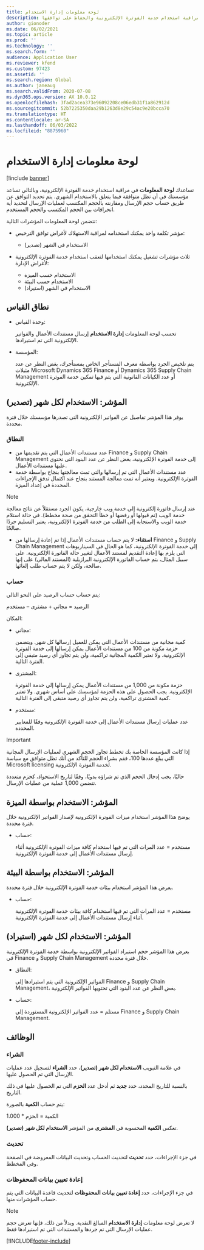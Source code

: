 ```yaml
---
title: لوحة معلومات إدارة الاستخدام
description: تشرح هذه المقالة كيفية استخدام لوحة معلومات إدارة الاستخدام لمراقبة استخدام خدمة الفوترة الإلكترونية والحفاظ على توافقها.
author: gionoder
ms.date: 06/02/2021
ms.topic: article
ms.prod: ''
ms.technology: ''
ms.search.form: ''
audience: Application User
ms.reviewer: kfend
ms.custom: 97423
ms.assetid: ''
ms.search.region: Global
ms.author: janeaug
ms.search.validFrom: 2020-07-08
ms.dyn365.ops.version: AX 10.0.12
ms.openlocfilehash: 3fad2acea373e96092208ce06edb31f1a862912d
ms.sourcegitcommit: 52b7225350daa29b1263d8e29c54ac9e20bcca70
ms.translationtype: HT
ms.contentlocale: ar-SA
ms.lasthandoff: 06/03/2022
ms.locfileid: "8875960"
---
```

# <a name="usage-management-dashboard"></a>لوحة معلومات إدارة الاستخدام

[!include [banner](../includes/banner.md)]

تساعدك **لوحة المعلومات** في مراقبة استخدام خدمة الفوترة الإلكترونية، وبالتالي تساعد مؤسستك في أن تظل متوافقة فيما يتعلق بالاستخدام الشهري. يتم تحديد التوافق عن طريق حساب حجم الإرسال ومقارنته بالحجم المكتسب لعمليات الإرسال لتحديد أية انحرافات بين الحجم المكتسب والحجم المستخدم.

تتضمن لوحة المعلومات المؤشرات التالية:

- مؤشر تكلفة واحد يمكنك استخدامه لمراقبة الاستهلاك لأغراض توافق الترخيص:

    - الاستخدام في الشهر (تصدير)

- ثلاث مؤشرات تشغيل يمكنك استخدامها لتعقب استخدام خدمة الفوترة الإلكترونية لأغراض الإدارة:

    - الاستخدام حسب الميزة
    - الاستخدام حسب البيئة
    - الاستخدام في الشهر (استيراد)

## <a name="measurement-scope"></a>نطاق القياس

- وحدة القياس: 

    تحسب لوحة المعلومات **إدارة الاستخدام** إرسال مستندات الأعمال والفواتير الإلكترونية التي تم استيرادها.

- المؤسسة: 

    يتم تلخيص الجرد بواسطة معرف المستأجر الخاص بمستأجرك، بغض النظر عن عدد مثيلات Microsoft Dynamics 365‎ Finance أو Dynamics 365 Supply Chain Management أو عدد الكيانات القانونية التي يتم فيها تمكين خدمة الفوترة الإلكترونية.


## <a name="indicator-usage-per-month-export"></a>المؤشر: الاستخدام لكل شهر (تصدير)

يوفر هذا المؤشر تفاصيل عن الفواتير الإلكترونية التي تصدرها مؤسستك خلال فترة محددة.

### <a name="scope"></a>النطاق
- عدد مستندات الأعمال التي يتم تقديمها من Finance و Supply Chain Management إلى خدمة الفوترة الإلكترونية، بغض النظر عن عدد البنود التي تحتوي عليها مستندات الأعمال.
- عدد مستندات الأعمال التي تم إرسالها والتي تمت معالجتها بنجاح بواسطة خدمة الفوترة الإلكترونية. ويعتبر أنه تمت معالجة المستند بنجاح عند اكتمال تدفق الإجراءات المحددة في إعداد الميزة.

> [!NOTE]
> عند إرسال فاتورة إلكترونية إلى خدمة ويب خارجية، يكون الجرد مستقلاً عن نتائج معالجة خدمة الويب (تم قبولها أو رفضها أو خطأ التحقق من صحة مخطط). في حالة استلام خدمة الويب والاستجابة إلى الطلب من خدمة الفوترة الإلكترونية، يعتبر التسليم جردًا صالحًا.

- **استثناء:** لا يتم حساب مستندات الأعمال إذا تم إعادة إرسالها من Finance و Supply Chain Management إلى خدمة الفوترة الإلكترونية، كما هو الحال في السيناريوهات التي يلزم بها إعادة التقديم لمستند الأعمال لتغيير حالة الفاتورة الإلكترونية. على سبيل المثال، يتم حساب الفاتورة الإلكترونية البرازيلية (المستند المالي) على إنها صالحة، ولكن لا يتم حساب طلب إلغائها.


### <a name="calculation"></a>حساب

يتم حساب حساب الرصيد على النحو التالي:

الرصيد = مجاني + مشترى – مستخدم

المكان:

- مجاني:
  
    كمية مجانية من مستندات الأعمال التي يمكن للعميل إرسالها كل شهر. ويتضمن حزمة مكونة من 100 من مستندات الأعمال يمكن إرسالها إلى خدمة الفوترة الإلكترونية. ولا تعتبر الكمية المجانية تراكمية، ولن يتم تجاوز أي رصيد متبقي إلى الفترة التالية.
  
- المشترى:
  
    حزمة مكونة من 1,000 من مستندات الأعمال يمكن إرسالها إلى خدمة الفوترة الإلكترونية. يجب الحصول على هذه الحزمة لمؤسسك على أساس شهري. ولا تعتبر كمية المشترى تراكمية، ولن يتم تجاوز أي رصيد متبقي إلى الفترة التالية.
  
- مستخدم: 

    عدد عمليات إرسال مستندات الأعمال إلى خدمة الفوترة الإلكترونية وفقًا للمعايير المحددة.
   
> [!IMPORTANT]
> إذا كانت المؤسسة الخاصة بك تخطط تجاوز الحجم الشهري لعمليات الإرسال المجانية التي يبلغ عددها 100، فقم بشراء الحجم للتأكد من أنك تظل متوافق مع سياسة Microsoft licensing لخدمة الفوترة الإلكترونية.
>
> حاليًا، يجب إدخال الحجم الذي تم شراؤه يدويًا، وفقًا لتاريخ الاستحواذ، كحزم متعددة تتضمن 1,000 عملية من عمليات الإرسال.

## <a name="indicator-usage-by-feature"></a>المؤشر: الاستخدام بواسطة الميزة

يوضح هذا المؤشر استخدام ميزات الفوترة الإلكترونية لإصدار الفواتير الإلكترونية خلال فترة محددة.

- حساب:
  
    مستخدم = عدد المرات التي تم فيها استخدام كافة ميزات الفوترة الإلكترونية أثناء إرسال مستندات الأعمال إلى خدمة الفوترة الإلكترونية.

## <a name="indicator-usage-by-environment"></a>المؤشر: الاستخدام بواسطة البيئة

يعرض هذا المؤشر استخدام بيئات خدمة الفوترة الإلكترونية خلال فترة محددة.

- حساب:
    
    مستخدم = عدد المرات التي تم فيها استخدام كافة بيئات خدمة الفوترة الإلكترونية أثناء إرسال مستندات الأعمال إلى خدمة الفوترة الإلكترونية.

## <a name="indicator-usage-per-month-import"></a>المؤشر: الاستخدام لكل شهر (استيراد)

يعرض هذا المؤشر حجم استيراد الفواتير الإلكترونية بواسطة خدمة الفوترة الإلكترونية في Finance و Supply Chain Management خلال فترة محددة.

- النطاق:

    الفواتير الإلكترونية التي يتم استيرادها إلى Finance و Supply Chain Management، بغض النظر عن عدد البنود التي تحتويها الفواتير الإلكترونية.

- حساب:

    مستلم = عدد الفواتير الإلكترونية المستوردة إلى Finance و Supply Chain Management.

## <a name="functions"></a>الوظائف
### <a name="purchase"></a>الشراء

في علامة التبويب **الاستخدام لكل شهر (تصدير)‬**، حدد **الشراء** لتسجيل عدد عمليات الإرسال التي تم الحصول عليها.

بالنسبة للتاريخ المحدد، حدد **جديد** ثم أدخل عدد **الحزم** التي تم الحصول عليها في ذلك التاريخ.

يتم حساب **الكمية** بالصورة:

الكمية = الحزم * 1.000

تعكس **الكمية** المحسوبة في **المشترى** من المؤشر **الاستخدام لكل شهر (تصدير)‬**.

### <a name="update"></a>تحديث

في جزء الإجراءات، حدد **تحديث** لتحديث الحساب وتحديث البيانات المعروضة في الصفحة وفي المخطط.

### <a name="reset-history-data"></a>إعادة تعيين بيانات المحفوظات

في جزء الإجراءات، حدد **إعادة تعيين بيانات المحفوظات** لتحديث قاعدة البيانات التي يتم حساب المؤشرات منها.




> [!NOTE]
> لا تعرض لوحة معلومات **إدارة الاستخدام** المبالغ النقدية. وبدلاً من ذلك، فإنها تعرض حجم عمليات الإرسال التي تم جردها والمستندات التي تم استيرادها فقط.

[!INCLUDE[footer-include](../../includes/footer-banner.md)]

